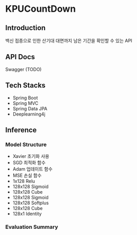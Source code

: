 # KPUCountDown

## Introduction

백신 접종으로 인한 산기대 대면까지 남은 기간을 확인할 수 있는 API

## API Docs

Swagger (TODO)

## Tech Stacks

* Spring Boot
* Spring MVC
* Spring Data JPA
* Deeplearning4j

## Inference

### Model Structure

* Xavier 초기화 사용
* SGD 최적화 함수
* Adam 업데이트 함수
* MSE 손실 함수
* 1x128 Relu
* 128x128 Sigmoid
* 128x128 Cube
* 128x128 Sigmoid
* 128x128 Softplus
* 128x128 Cube
* 128x1 Identity 

### Evaluation Summary

